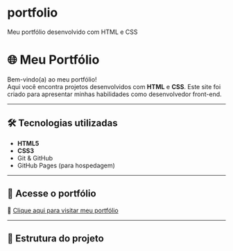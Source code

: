 # portfolio
Meu portfólio desenvolvido com HTML e CSS
# 🌐 Meu Portfólio

Bem-vindo(a) ao meu portfólio!  
Aqui você encontra projetos desenvolvidos com **HTML** e **CSS**. Este site foi criado para apresentar minhas habilidades como desenvolvedor front-end.

---

## 🛠️ Tecnologias utilizadas
- **HTML5**
- **CSS3**
- Git & GitHub
- GitHub Pages (para hospedagem)

---

## 🚀 Acesse o portfólio
🔗 [Clique aqui para visitar meu portfólio](https://henrique-s-santana.github.io/portfolio)

---

## 📂 Estrutura do projeto
